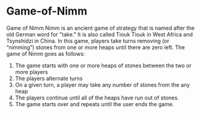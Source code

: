 # Game-of-Nimm

Game of Nimm 
Nimm is an ancient game of strategy that is named after the old German word for "take." 
It is also called Tiouk Tiouk in West Africa and Tsynshidzi in China. In this game, players take turns removing 
(or “nimming”)  stones from one or more heaps until there are zero left. The game of Nimm goes as follows: 
 
1. The game starts with one or more heaps of stones between the two or more players 
2. The players alternate turns 
3. On a given turn, a player may take any number of stones from the any heap 
4. The players continue until all of the heaps have run out of stones. 
5. The game starts over and repeats until the user ends the game. 
